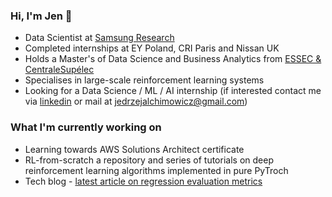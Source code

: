 ### Hi, I'm Jen 👋

- Data Scientist at [Samsung Research](https://research.samsung.com/srpol)
- Completed internships at EY Poland, CRI Paris and Nissan UK
- Holds a Master's of Data Science and Business Analytics from [ESSEC & CentraleSupélec](https://www.essec.edu/en/program/mscs/master-data-sciences-business-analytics/)
- Specialises in large-scale reinforcement learning systems
- Looking for a Data Science / ML / AI internship (if interested contact me via [linkedin](https://www.linkedin.com/in/jedrzej-alchimowicz-b972a0151/) or mail at jedrzejalchimowicz@gmail.com)

### What I'm currently working on
- Learning towards AWS Solutions Architect certificate
- RL-from-scratch a repository and series of tutorials on deep reinforcement learning algorithms implemented in pure PyTroch
- Tech blog - [latest article on regression evaluation metrics](https://medium.com/@jedrzejalchimowicz/regression-evaluation-metrics-mae-mse-rmse-r-squared-adjusted-r-squared-which-one-should-67c8d93bc5a8)


<!--
**JenAlchimowicz/JenAlchimowicz** is a ✨ _special_ ✨ repository because its `README.md` (this file) appears on your GitHub profile.

Here are some ideas to get you started:

- 🔭 I’m currently working on ...
- 🌱 I’m currently learning ...
- 👯 I’m looking to collaborate on ...
- 🤔 I’m looking for help with ...
- 💬 Ask me about ...
- 📫 How to reach me: ...
- 😄 Pronouns: ...
- ⚡ Fun fact: ...
-->
